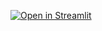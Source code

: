 
[![Open in Streamlit](https://static.streamlit.io/badges/streamlit_badge_black_white.svg)](https://willtimibemyval.streamlit.app/)
